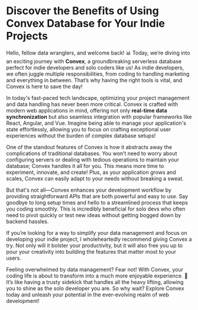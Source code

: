 # Discover the Benefits of Using Convex Database for Your Indie Projects

Hello, fellow data wranglers, and welcome back! 📊 Today, we’re diving into an exciting journey with **Convex**, a groundbreaking serverless database perfect for indie developers and solo coders like us! As indie developers, we often juggle multiple responsibilities, from coding to handling marketing and everything in between. That’s why having the right tools is vital, and Convex is here to save the day! 

In today's fast-paced tech landscape, optimizing your project management and data handling has never been more critical. Convex is crafted with modern web applications in mind, offering not only **real-time data synchronization** but also seamless integration with popular frameworks like React, Angular, and Vue. Imagine being able to manage your application's state effortlessly, allowing you to focus on crafting exceptional user experiences without the burden of complex database setups!

One of the standout features of Convex is how it abstracts away the complications of traditional databases. You won’t need to worry about configuring servers or dealing with tedious operations to maintain your database; Convex handles it all for you. This means more time to experiment, innovate, and create! Plus, as your application grows and scales, Convex can easily adapt to your needs without breaking a sweat.

But that's not all—Convex enhances your development workflow by providing straightforward APIs that are both powerful and easy to use. Say goodbye to long setup times and hello to a streamlined process that keeps you coding smoothly. This is incredibly beneficial for solo devs who often need to pivot quickly or test new ideas without getting bogged down by backend hassles.

If you’re looking for a way to simplify your data management and focus on developing your indie project, I wholeheartedly recommend giving Convex a try. Not only will it bolster your productivity, but it will also free you up to pour your creativity into building the features that matter most to your users. 

Feeling overwhelmed by data management? Fear not! With Convex, your coding life is about to transform into a much more enjoyable experience. 🌟 It’s like having a trusty sidekick that handles all the heavy lifting, allowing you to shine as the solo developer you are. So why wait? Explore Convex today and unleash your potential in the ever-evolving realm of web development!
